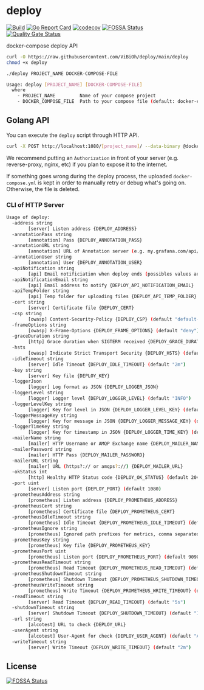 # deploy

[![Build](https://github.com/ViBiOh/deploy/workflows/Build/badge.svg)](https://github.com/ViBiOh/deploy/actions)
[![Go Report Card](https://goreportcard.com/badge/github.com/ViBiOh/deploy)](https://goreportcard.com/report/github.com/ViBiOh/deploy)
[![codecov](https://codecov.io/gh/ViBiOh/deploy/branch/main/graph/badge.svg)](https://codecov.io/gh/ViBiOh/deploy)
[![FOSSA Status](https://app.fossa.io/api/projects/git%2Bgithub.com%2FViBiOh%2Fdeploy.svg?type=shield)](https://app.fossa.io/projects/git%2Bgithub.com%2FViBiOh%2Fdeploy?ref=badge_shield)
[![Quality Gate Status](https://sonarcloud.io/api/project_badges/measure?project=ViBiOh_deploy&metric=alert_status)](https://sonarcloud.io/dashboard?id=ViBiOh_deploy)

docker-compose deploy API

```bash
curl -O https://raw.githubusercontent.com/ViBiOh/deploy/main/deploy
chmod +x deploy

./deploy PROJECT_NAME DOCKER-COMPOSE-FILE
```

```bash
Usage: deploy [PROJECT_NAME] [DOCKER-COMPOSE-FILE]
  where
    - PROJECT_NAME         Name of your compose project
    - DOCKER_COMPOSE_FILE  Path to your compose file (default: docker-compose.yml in current dir)
```

## Golang API

You can execute the `deploy` script through HTTP API.

```bash
curl -X POST http://localhost:1080/[project_name]/ --data-binary @docker-compose.yml
```

We recommend putting an `Authorization` in front of your server (e.g. reverse-proxy, nginx, etc) if you plan to expose it to the internet.

If something goes wrong during the deploy process, the uploaded `docker-compose.yml` is kept in order to manually retry or debug what's going on. Otherwise, the file is deleted.

### CLI of HTTP Server

```bash
Usage of deploy:
  -address string
        [server] Listen address {DEPLOY_ADDRESS}
  -annotationPass string
        [annotation] Pass {DEPLOY_ANNOTATION_PASS}
  -annotationURL string
        [annotation] URL of Annotation server (e.g. my.grafana.com/api/annotations) {DEPLOY_ANNOTATION_URL}
  -annotationUser string
        [annotation] User {DEPLOY_ANNOTATION_USER}
  -apiNotification string
        [api] Email notificiation when deploy ends (possibles values ares 'never', 'onError', 'all') {DEPLOY_API_NOTIFICATION} (default "onError")
  -apiNotificationEmail string
        [api] Email address to notify {DEPLOY_API_NOTIFICATION_EMAIL}
  -apiTempFolder string
        [api] Temp folder for uploading files {DEPLOY_API_TEMP_FOLDER} (default "/tmp")
  -cert string
        [server] Certificate file {DEPLOY_CERT}
  -csp string
        [owasp] Content-Security-Policy {DEPLOY_CSP} (default "default-src 'self'; base-uri 'self'")
  -frameOptions string
        [owasp] X-Frame-Options {DEPLOY_FRAME_OPTIONS} (default "deny")
  -graceDuration string
        [http] Grace duration when SIGTERM received {DEPLOY_GRACE_DURATION} (default "30s")
  -hsts
        [owasp] Indicate Strict Transport Security {DEPLOY_HSTS} (default true)
  -idleTimeout string
        [server] Idle Timeout {DEPLOY_IDLE_TIMEOUT} (default "2m")
  -key string
        [server] Key file {DEPLOY_KEY}
  -loggerJson
        [logger] Log format as JSON {DEPLOY_LOGGER_JSON}
  -loggerLevel string
        [logger] Logger level {DEPLOY_LOGGER_LEVEL} (default "INFO")
  -loggerLevelKey string
        [logger] Key for level in JSON {DEPLOY_LOGGER_LEVEL_KEY} (default "level")
  -loggerMessageKey string
        [logger] Key for message in JSON {DEPLOY_LOGGER_MESSAGE_KEY} (default "message")
  -loggerTimeKey string
        [logger] Key for timestamp in JSON {DEPLOY_LOGGER_TIME_KEY} (default "time")
  -mailerName string
        [mailer] HTTP Username or AMQP Exchange name {DEPLOY_MAILER_NAME} (default "mailer")
  -mailerPassword string
        [mailer] HTTP Pass {DEPLOY_MAILER_PASSWORD}
  -mailerURL string
        [mailer] URL (https?:// or amqps?://) {DEPLOY_MAILER_URL}
  -okStatus int
        [http] Healthy HTTP Status code {DEPLOY_OK_STATUS} (default 204)
  -port uint
        [server] Listen port {DEPLOY_PORT} (default 1080)
  -prometheusAddress string
        [prometheus] Listen address {DEPLOY_PROMETHEUS_ADDRESS}
  -prometheusCert string
        [prometheus] Certificate file {DEPLOY_PROMETHEUS_CERT}
  -prometheusIdleTimeout string
        [prometheus] Idle Timeout {DEPLOY_PROMETHEUS_IDLE_TIMEOUT} (default "10s")
  -prometheusIgnore string
        [prometheus] Ignored path prefixes for metrics, comma separated {DEPLOY_PROMETHEUS_IGNORE}
  -prometheusKey string
        [prometheus] Key file {DEPLOY_PROMETHEUS_KEY}
  -prometheusPort uint
        [prometheus] Listen port {DEPLOY_PROMETHEUS_PORT} (default 9090)
  -prometheusReadTimeout string
        [prometheus] Read Timeout {DEPLOY_PROMETHEUS_READ_TIMEOUT} (default "5s")
  -prometheusShutdownTimeout string
        [prometheus] Shutdown Timeout {DEPLOY_PROMETHEUS_SHUTDOWN_TIMEOUT} (default "5s")
  -prometheusWriteTimeout string
        [prometheus] Write Timeout {DEPLOY_PROMETHEUS_WRITE_TIMEOUT} (default "10s")
  -readTimeout string
        [server] Read Timeout {DEPLOY_READ_TIMEOUT} (default "5s")
  -shutdownTimeout string
        [server] Shutdown Timeout {DEPLOY_SHUTDOWN_TIMEOUT} (default "10s")
  -url string
        [alcotest] URL to check {DEPLOY_URL}
  -userAgent string
        [alcotest] User-Agent for check {DEPLOY_USER_AGENT} (default "Alcotest")
  -writeTimeout string
        [server] Write Timeout {DEPLOY_WRITE_TIMEOUT} (default "2m")
```

## License

[![FOSSA Status](https://app.fossa.io/api/projects/git%2Bgithub.com%2FViBiOh%2Fdeploy.svg?type=large)](https://app.fossa.io/projects/git%2Bgithub.com%2FViBiOh%2Fdeploy?ref=badge_large)
